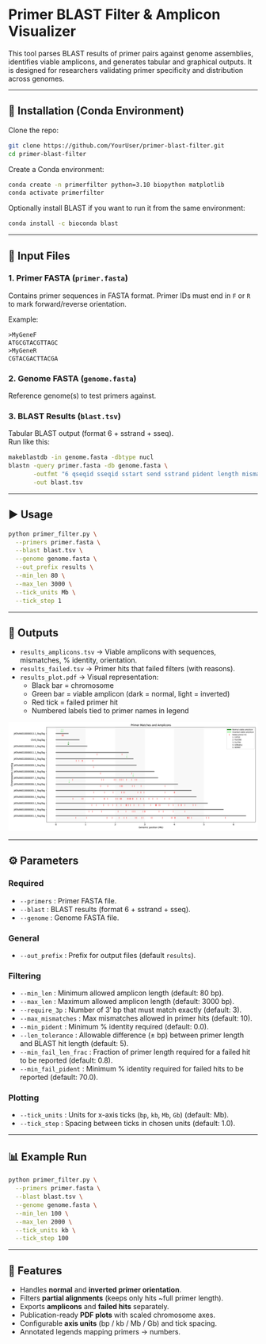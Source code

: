 # Primer BLAST Filter & Amplicon Visualizer

This tool parses BLAST results of primer pairs against genome assemblies, identifies viable amplicons, and generates tabular and graphical outputs. It is designed for researchers validating primer specificity and distribution across genomes.

---

## 🔧 Installation (Conda Environment)

Clone the repo:

```bash
git clone https://github.com/YourUser/primer-blast-filter.git
cd primer-blast-filter
```

Create a Conda environment:

```bash
conda create -n primerfilter python=3.10 biopython matplotlib
conda activate primerfilter
```

Optionally install BLAST if you want to run it from the same environment:

```bash
conda install -c bioconda blast
```

---

## 📑 Input Files

### 1. Primer FASTA (`primer.fasta`)
Contains primer sequences in FASTA format. Primer IDs must end in `F` or `R` to mark forward/reverse orientation.

Example:
```
>MyGeneF
ATGCGTACGTTAGC
>MyGeneR
CGTACGACTTACGA
```

### 2. Genome FASTA (`genome.fasta`)
Reference genome(s) to test primers against.

### 3. BLAST Results (`blast.tsv`)
Tabular BLAST output (format 6 + sstrand + sseq).  
Run like this:

```bash
makeblastdb -in genome.fasta -dbtype nucl
blastn -query primer.fasta -db genome.fasta \
       -outfmt "6 qseqid sseqid sstart send sstrand pident length mismatch gapopen evalue bitscore sseq" \
       -out blast.tsv
```

---

## ▶️ Usage

```bash
python primer_filter.py \
  --primers primer.fasta \
  --blast blast.tsv \
  --genome genome.fasta \
  --out_prefix results \
  --min_len 80 \
  --max_len 3000 \
  --tick_units Mb \
  --tick_step 1
```

---

## 📂 Outputs

- `results_amplicons.tsv` → Viable amplicons with sequences, mismatches, % identity, orientation.
- `results_failed.tsv` → Primer hits that failed filters (with reasons).
- `results_plot.pdf` → Visual representation:
  - Black bar = chromosome
  - Green bar = viable amplicon (dark = normal, light = inverted)
  - Red tick = failed primer hit
  - Numbered labels tied to primer names in legend
 
![Example Output](PrimerBlast_Fusarium_odoratissimum_GCA_000260195.2_FO_II5_V1_plot.png)

---

## ⚙️ Parameters

### Required
- `--primers` : Primer FASTA file.
- `--blast` : BLAST results (format 6 + sstrand + sseq).
- `--genome` : Genome FASTA file.

### General
- `--out_prefix` : Prefix for output files (default `results`).

### Filtering
- `--min_len` : Minimum allowed amplicon length (default: 80 bp).
- `--max_len` : Maximum allowed amplicon length (default: 3000 bp).
- `--require_3p` : Number of 3′ bp that must match exactly (default: 3).
- `--max_mismatches` : Max mismatches allowed in primer hits (default: 10).
- `--min_pident` : Minimum % identity required (default: 0.0).
- `--len_tolerance` : Allowable difference (± bp) between primer length and BLAST hit length (default: 5).
- `--min_fail_len_frac` : Fraction of primer length required for a failed hit to be reported (default: 0.8).
- `--min_fail_pident` : Minimum % identity required for failed hits to be reported (default: 70.0).

### Plotting
- `--tick_units` : Units for x-axis ticks (`bp`, `kb`, `Mb`, `Gb`) (default: Mb).
- `--tick_step` : Spacing between ticks in chosen units (default: 1.0).

---

## 📊 Example Run

```bash
python primer_filter.py \
  --primers primer.fasta \
  --blast blast.tsv \
  --genome genome.fasta \
  --min_len 100 \
  --max_len 2000 \
  --tick_units kb \
  --tick_step 100
```

---

## 🔬 Features
- Handles **normal** and **inverted primer orientation**.
- Filters **partial alignments** (keeps only hits ~full primer length).
- Exports **amplicons** and **failed hits** separately.
- Publication-ready **PDF plots** with scaled chromosome axes.
- Configurable **axis units** (bp / kb / Mb / Gb) and tick spacing.
- Annotated legends mapping primers → numbers.

